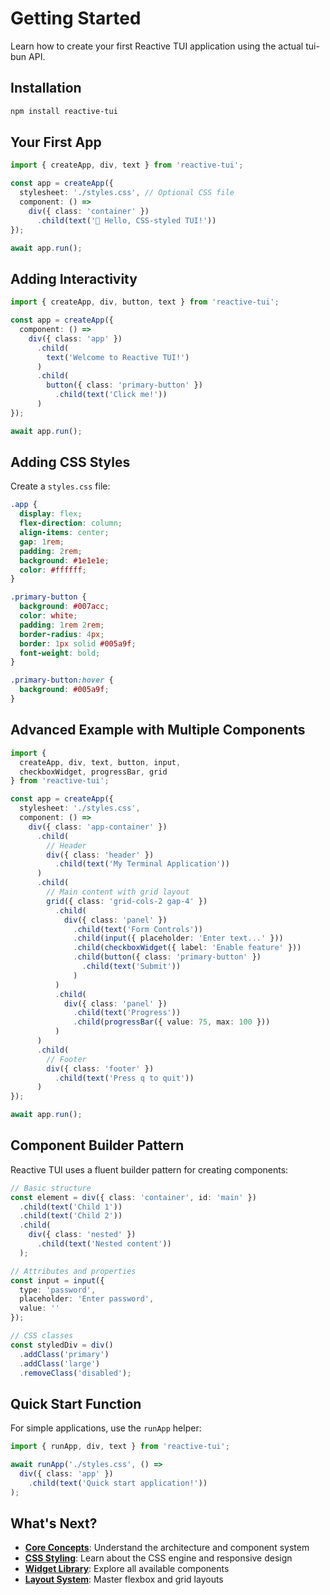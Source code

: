 # Getting Started

Learn how to create your first Reactive TUI application using the actual tui-bun API.

## Installation

```bash
npm install reactive-tui
```

## Your First App

```typescript
import { createApp, div, text } from 'reactive-tui';

const app = createApp({
  stylesheet: './styles.css', // Optional CSS file
  component: () => 
    div({ class: 'container' })
      .child(text('🚀 Hello, CSS-styled TUI!'))
});

await app.run();
```

## Adding Interactivity

```typescript
import { createApp, div, button, text } from 'reactive-tui';

const app = createApp({
  component: () => 
    div({ class: 'app' })
      .child(
        text('Welcome to Reactive TUI!')
      )
      .child(
        button({ class: 'primary-button' })
          .child(text('Click me!'))
      )
});

await app.run();
```

## Adding CSS Styles

Create a `styles.css` file:

```css
.app {
  display: flex;
  flex-direction: column;
  align-items: center;
  gap: 1rem;
  padding: 2rem;
  background: #1e1e1e;
  color: #ffffff;
}

.primary-button {
  background: #007acc;
  color: white;
  padding: 1rem 2rem;
  border-radius: 4px;
  border: 1px solid #005a9f;
  font-weight: bold;
}

.primary-button:hover {
  background: #005a9f;
}
```

## Advanced Example with Multiple Components

```typescript
import { 
  createApp, div, text, button, input, 
  checkboxWidget, progressBar, grid 
} from 'reactive-tui';

const app = createApp({
  stylesheet: './styles.css',
  component: () =>
    div({ class: 'app-container' })
      .child(
        // Header
        div({ class: 'header' })
          .child(text('My Terminal Application'))
      )
      .child(
        // Main content with grid layout
        grid({ class: 'grid-cols-2 gap-4' })
          .child(
            div({ class: 'panel' })
              .child(text('Form Controls'))
              .child(input({ placeholder: 'Enter text...' }))
              .child(checkboxWidget({ label: 'Enable feature' }))
              .child(button({ class: 'primary-button' })
                .child(text('Submit'))
              )
          )
          .child(
            div({ class: 'panel' })
              .child(text('Progress'))
              .child(progressBar({ value: 75, max: 100 }))
          )
      )
      .child(
        // Footer
        div({ class: 'footer' })
          .child(text('Press q to quit'))
      )
});

await app.run();
```

## Component Builder Pattern

Reactive TUI uses a fluent builder pattern for creating components:

```typescript
// Basic structure
const element = div({ class: 'container', id: 'main' })
  .child(text('Child 1'))
  .child(text('Child 2'))
  .child(
    div({ class: 'nested' })
      .child(text('Nested content'))
  );

// Attributes and properties
const input = input({
  type: 'password',
  placeholder: 'Enter password',
  value: ''
});

// CSS classes
const styledDiv = div()
  .addClass('primary')
  .addClass('large')
  .removeClass('disabled');
```

## Quick Start Function

For simple applications, use the `runApp` helper:

```typescript
import { runApp, div, text } from 'reactive-tui';

await runApp('./styles.css', () => 
  div({ class: 'app' })
    .child(text('Quick start application!'))
);
```

## What's Next?

- **[Core Concepts](../core-concepts)**: Understand the architecture and component system
- **[CSS Styling](./styling)**: Learn about the CSS engine and responsive design
- **[Widget Library](./widgets)**: Explore all available components
- **[Layout System](./layout)**: Master flexbox and grid layouts
